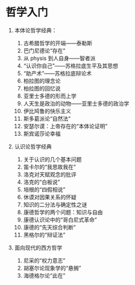 # 哲学入门

1. 本体论哲学经典：
    1. 古希腊哲学的开端——泰勒斯
    2. 巴门尼德论“存在”
    3. 从 physis 到人自身——智者派
    4. “认识你自己”——苏格拉底生平及其思想
    5. “助产术”——苏格拉底辩论术
    6. 柏拉图的理念论
    7. 柏拉图的回忆说
    8. 亚里士多德的形而上学
    9. 人天生是政治的动物——亚里士多德的政治学
    10. 伊比鸠鲁的快乐主义
    11. 斯多葛派论“自然法”
    12. 安瑟尔谟：上帝存在的“本体论证明”
    13. 斯宾诺莎论幸福

2. 认识论哲学经典
    1. 关于认识的几个基本问题
    2. 笛卡尔的“我思故我在”
    3. 洛克对天赋观念的批评
    4. 洛克的“白板说”
    5. 培根的“四假相说”
    6. 休谟对因果关系的怀疑
    7. 知识的二分法与确定性之谜
    8. 康德哲学的两个问题：知识与自由
    9. 康德认识论中的“哥白尼式革命”
    10. 康德的“先天综合判断”
    11. 黑格尔的“辩证法”

3. 面向现代的西方哲学
    1. 尼采的“权力意志”
    2. 胡塞尔论现象学的“悬搁”
    3. 海德格尔论“此在”
